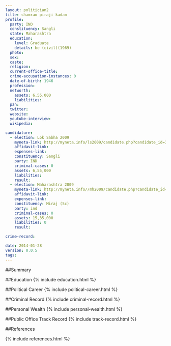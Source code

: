 ```yaml
---
layout: politician2
title: shamrao piraji kadam
profile: 
  party: IND
  constituency: Sangli
  state: Maharashtra
  education: 
    level: Graduate
    details: be (civil)(1969)
  photo: 
  sex: 
  caste: 
  religion: 
  current-office-title: 
  crime-accusation-instances: 0
  date-of-birth: 1946
  profession: 
  networth: 
    assets: 6,55,000
    liabilities: 
  pan: 
  twitter: 
  website: 
  youtube-interview: 
  wikipedia: 

candidature: 
  - election: Lok Sabha 2009
    myneta-link: http://myneta.info/ls2009/candidate.php?candidate_id=3775
    affidavit-link: 
    expenses-link: 
    constituency: Sangli 
    party: IND
    criminal-cases: 0
    assets: 6,55,000
    liabilities: 
    result:  
  - election: Maharashtra 2009
    myneta-link: http://myneta.info//mh2009/candidate.php?candidate_id=3575
    affidavit-link: 
    expenses-link: 
    constituency: Miraj (Sc) 
    party: ind
    criminal-cases: 0
    assets: 15,35,000
    liabilities: 0
    result:  

crime-record: 

date: 2014-01-28
version: 0.0.5
tags: 
---
```

##Summary


##Education
{% include education.html %}


##Political Career
{% include political-career.html %}


##Criminal Record
{% include criminal-record.html %}


##Personal Wealth
{% include personal-wealth.html %}


##Public Office Track Record
{% include track-record.html %}


##References


{% include references.html %}